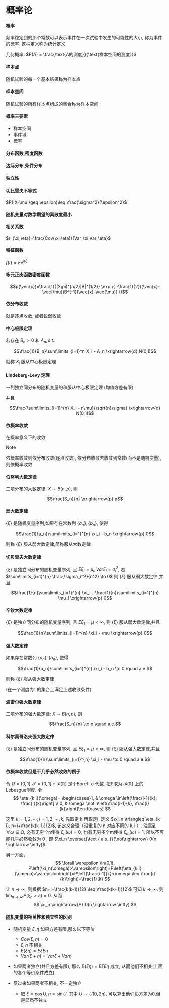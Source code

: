 # 概率论 

#### 概率
频率稳定到的那个常数可以表示事件在一次试验中发生的可能性的大小, 称为事件的概率. 这种定义称为统计定义

几何概率: $P(A) = \frac{\text{A的测度}}{\text{样本空间的测度}}$

#### 样本点
随机试验的每一个基本结果称为样本点

#### 样本空间
随机试验的所有样本点组成的集合称为样本空间

#### 概率三要素
- 样本空间
- 事件域
- 概率

#### 分布函数,密度函数

#### 边际分布,条件分布

#### 独立性

#### 切比雪夫不等式

$P(|X-\mu|\geq \epsilon)\leq \frac{\sigma^2}{\epsilon^2}$

#### 随机变量对数学期望的离散度最小

#### 相关系数
$r_{\xi,\eta}=\frac{Cov(\xi,\eta)}{Var_\xi Var_\eta}$

#### 特征函数

$f(t)=Ee^{it\xi}$

#### 多元正态函数密度函数
$$p(\vec{x})=\frac{1}{(2\pi)^{n/2}|B|^{1/2}} \exp \{ -\frac{1}{2}((\vec{x}-\vec{\mu})B^{-1}(\vec{x}-\vec{\mu}) \}$$

#### 依分布收敛
就是逐点收敛, 或者说弱收敛

#### 中心极限定理
若存在 $B_n>0$ 和 $A_n,s.t.:$

$$\frac{1}{B_n}\sum\limits_{i=1}^n X_i - A_n \xrightarrow{d} N(0,1)$$

就称 $X_i$ 服从中心极限定理

#### Lindeberg-Levy 定理
一列独立同分布的随机变量的和服从中心极限定理 (均值方差有限)

并且

$$\frac{\sum\limits_{i=1}^{n} X_i - n\mu}{\sqrt{n}\sigma} \xrightarrow{d} N(0,1)$$

#### 依概率收敛
在概率意义下的收敛

> [!NOTE]
> 依概率收敛则依分布收敛(逐点收敛), 依分布收敛若收敛到常数(而不是随机变量), 则依概率收敛

#### 伯努利大数定律 
二项分布的大数定律: $X\sim B(n,p)$, 则

$$\frac{S_n}{n} \xrightarrow{p} p$$

#### 弱大数定律
$\{\xi\}$ 是随机变量序列,如果存在常数列 $\{a_n\},\{b_n\}$, 使得

$$\frac{1}{a_n}\sum\limits_{i=1}^{n} \xi_i - b_n \xrightarrow{p} 0$$

则称 $\{\xi\}$ 服从弱大数定律,简称服从大数定律

#### 切贝雪夫大数定律
$\{\xi\}$ 是独立同分布的随机变量序列, 且 $E\xi_i=\mu_i,Var \xi_i=\sigma_i^2$, 若 $\sum\limits_{i=1}^{n} \frac{\sigma_i^2}{n^2} \to 0$ 则 $\{\xi\}$ 服从弱大数定律,并且

$$\frac{1}{n}\sum\limits_{i=1}^{n} \xi_i - \frac{1}{n}\sum\limits_{i=1}^{n} \mu_i \xrightarrow{p} 0$$

#### 辛钦大数定律
$\{\xi\}$ 是独立同分布的随机变量序列, 且 $E\xi_1=\mu<\infty$, 则 $\{\xi\}$ 服从弱大数定律,并且

$$\frac{1}{n}\sum\limits_{i=1}^{n} \xi_i - \mu \xrightarrow{p} 0$$

#### 强大数定律 
如果存在常数列 $\{a_n\},\{b_n\}$, 使得

$$\frac{1}{a_n}\sum\limits_{i=1}^{n} \xi_i - b_n \to 0 \quad a.e.$$

则称 $\{\xi\}$ 服从强大数定律

(在一个测度为1 的集合上满足上述收敛条件)

#### 波雷尔强大数定律
二项分布的强大数定律: $X\sim B(n,p)$, 则

$$\frac{S_n}{n} \to p \quad a.e.$$

#### 科尔莫哥洛夫强大数定律
$\{\xi\}$ 是独立同分布的随机变量序列, 且 $E\xi_1=\mu<\infty$, 则 $\{\xi\}$ 服从强大数定律,并且

$$\frac{1}{n}\sum\limits_{i=1}^{n} \xi_i - \mu \to 0 \quad a.e.$$


#### 依概率收敛但是不几乎必然收敛的例子

 令 $\Omega=(0,1], \mathscr{F}=(0,1] \cap \mathscr{B}(\mathbb{R})$ 是个Borel- $\sigma$ 代数. 把P取为 $\mathscr{B}(\mathbb{R})$ 上的
Lebesgue测度. 令
$$
\eta_{k i}(\omega)= \begin{cases}1, & \omega \in\left(\frac{i-1}{k}, \frac{i}{k}\right] \\ 0, & \omega \notin\left(\frac{i-1}{k}, \frac{i}{k}\right]\end{cases}
$$

这里 $k=1,2, \cdots ; i=1,2, \cdots, k$, 先取定 $\mathrm{k}$ 再取定i. 定义
$\xi_n \triangleq \eta_{k i}, n=i+\frac{k(k-1)}{2}$, 该定义合理（没重复的 $\mathrm{n}$ 对应不同的 $\mathrm{k}, \mathrm{i}$ ）.
注意到 $\forall \omega \in \Omega$, 必有无穷个n使得 $\xi_n(\omega)=0$, 也有无穷多个m使得 $\xi_m(\omega)=1$, 所以不可能几乎必然收敛为 0 , 即 $\xi_n \overset{\text { a.s. }}{\not\rightarrow} 0(n \rightarrow \infty)$.

另一方面，
$$
\forall \varepsilon \in(0,1), P\left(\xi_n(\omega)>\varepsilon\right)=P\left(\eta_{k i}(\omega)>\varepsilon\right)=P\left(\frac{i-1}{k}<\omega \leq \frac{i}{k}\right)=\frac{1}{k}
$$

让 $n \rightarrow \infty$, 则根据 $n=i+\frac{k(k-1)}{2} \leq \frac{k(k+1)}{2}$ 可知 $k \rightarrow \infty$. 则 $\lim _{n \rightarrow \infty} P\left(\xi_n>\varepsilon\right)=0$. 从而
$$
\xi_n \xrightarrow{P} 0(n \rightarrow \infty)
$$

#### 随机变量的相关性和独立性的区别
- 随机变量 $\xi,\eta$ 如果方差有限,那么以下等价

    - $Cov(\xi,\eta)=0$
    - $\xi,\eta$ 不相关
    - $E(\xi\eta)=E\xi E\eta$
    - $Var(\xi+\eta)=Var\xi+Var\eta$

- 如果两者独立(并且方差有限), 那么 $E(\xi\eta)=E\xi E\eta$ 成立, 从而他们不相关(上面的各个等价条件成立)

- 反过来如果两者不相关, 不一定独立

    - 取 $\xi=\cos U,\eta=\sin U$, 其中 $U\sim U(0,2\pi)$, 可以算出他们协方差为0,但是显然不独立











